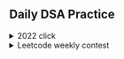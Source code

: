 ## Daily DSA Practice
<details><summary>2022 click </summary>
  <details><summary>January</summary>   
    
    
    
  [Day 1 Balloon Burst](/2022/Jan/Solution312.java)<br>
  [Day 2 Pairs of Songs With Total Durations Divisible by 60](/2022/Jan/Solution1010.java)<br>
  [Day 3 Find the Town Judge](/2022/Jan/Solution997.java)<br>
  [Day 4 Complement of Base 10 Integer](/2022/Jan/Solution1009.java)<br>
  [Day 5 Palindrome Partitioning](/2022/Jan/Solution131.java)<br>
  [Day 6 Car Pooling](/2022/Jan/Solution1094.java)<br>
  [Day 7 Linked List Random Node](/2022/Jan/Solution382.java)<br>
  [Day 8 Cherry Pickup II](/2022/Jan/Solution1463.java)<br>
  [Day 9  Robot Bounded In Circle](/2022/Jan/Solution1041.java)<br>
  [Day 10 Add Binary](/2022/Jan/Solution67.java)<br>
  [Day 11 Sum of Root To Leaf Binary Numbers](/2022/Jan/Solution1022.java)<br>
  [Day 12 Insert into a Binary Search Tree](/2022/Jan/Solution701.java)<br>
  [Day 13 Minimum Number of Arrows to Burst Balloons](/2022/Jan/Solution452.java)<br>
  [Day 14 String to Integer (atoi)](/2022/Jan/Solution8.java)<br>
  [Day 15 Jump Game IV](/2022/Jan/Solution1345.java)<br>
  [Day 16 Maximize Distance to Closest Person](/2022/Jan/Solution849.java)<br>
  [Day 17 Word Pattern](/2022/Jan/Solution290.java)<br>
  [Day 18 Can Place Flowers](/2022/Jan/Solution605.java)<br>
  [Day 19 Linked List Cycle II](/2022/Jan/Solution142.javaa)<br>
  [Day 20 Koko Eating Bananas](/2022/Jan/Solution875.java)<br>
  [Day 21 Gas Station](/2022/Jan/Solution134.java)<br>
  [Day 22 Stone Game IV](/2022/Jan/Solution1510.java)<br>
  [Day 23 Sequential Digits](/2022/Jan/Solution1291.java)<br>
  [Day 24 Detect Capital](/2022/Jan/Solution520.java)<br>
  [Day 25 Valid Mountain Array](/2022/Jan/Solution941.java)<br>
  [Day 26 All Elements in Two Binary Search Trees](/2022/Jan/Solution1305.java)<br>
  [Day 27 Maximum XOR of Two Numbers in an Array](/2022/Jan/Solution421.java)<br>
  [Day 28 Design Add and Search Words Data Structure](/2022/Jan/Solution211.java)<br>
  [Day 29 Largest Rectangle in Histogram](/2022/Jan/Solution84.java)<br>
  [Day 30 Rotate Array](/2022/Jan/Solution189.java)<br>
  [Day 31 Richest Customer Wealth](/2022/Jan/Solution1672.java)<br>
  
 
  </details>
  
  
  
  <details><summary>February</summary>
    
    
    
    
    
    
    
   [Day 1 Best Time to Buy and Sell Stock](/2022/Feb/Solution121.java)<br>
    [Day 2 Find All Anagrams in a String](/2022/Feb/Solution438.java)<br>
    [Day 3 4Sum II](/2022/Feb/Solution454.java)<br>
    [Day 4 Contiguous Array](/2022/Feb/Solution525.java)<br>
    [Day 5 Merge k Sorted Lists](/2022/Feb/Solution23.java)<br>
    [Day 6 Remove Duplicates from Sorted Array II](/2022/Feb/Solution80.java)<br>
    [Day 7 Find the Difference](/2022/Feb/Solution389.java)<br>
    [Day 8 Add Digits](/2022/Feb/Solution258.java)<br>
    [Day 9 K-diff Pairs in an Array](/2022/Feb/Solution532.java)<br>
    [Day 10 Subarray Sum Equals K](/2022/Feb/Solution560.java)<br>
    [Day 11 Permutation in String](/2022/Feb/Solution567.java)<br>
    [Day 12 Word Ladder](/2022/Feb/Solution127.java)<br>
    [Day 13 Subsets](/2022/Feb/Solution78.java)<br>
    [Day 14 Maximum Depth of Binary Tree](/2022/Feb/Solution104.java)<br>
    [Day 15 Single Number](/2022/Feb/Solution136.java)<br>
    [Day 16 Swap Nodes in Pairs](/2022/Feb/Solution24.java)<br>
    [Day 17 Combination Sum](/2022/Feb/Solution39.java)<br>
    [Day 18 Remove K Digits](/2022/Feb/Solution402.java)<br>
    [Day 19 Minimize Deviation in Array](/2022/Feb/Solution1675.java)<br>
    [Day 20 Remove Covered Intervals](/2022/Feb/Solution1288.java)<br>
    [Day 21 Majority Element](/2022/Feb/Solution169.java)<br>
    [Day 22 Excel Sheet Column Number](/2022/Feb/Solution171.java)<br>
    [Day 23 Clone Graph](/2022/Feb/Solution133.java)<br>
    [Day 24 Sort List](/2022/Feb/Solution148.java)<br>
    [Day 25 Compare Version Numbers](/2022/Feb/Solution165.java)<br>
    [Day 26 Shortest Path Visiting All Nodes](/2022/Feb/Solution847.java)<br>
    [Day 27 Maximum Width of Binary Tree](/2022/Feb/Solution662.java)<br>
    [Day 28 Summary Ranges](/2022/Feb/Solution228.java)<br>
    
    
  </details>
  
  <details><summary>March</summary>  
    
    
    
  
  [Day 1 Counting Bits](/2022/March/Solution338.java)<br>
  [Day 2 Is Subsequence](/2022/March/Solution392.java)<br>
  [Day 3 Arithmetic Slices](/2022/March/Solution413.java)<br>
  [Day 4 Champagne Tower](/2022/March/Solution799.java)<br>
  [Day 5 Delete and Earn](/2022/March/Solution740.java)<br>
  [Day 6 Count All Valid Pickup and Delivery Options](/2022/March/Solution1359.java)<br>
  [Day 7 Merge Two Sorted Lists](/2022/March/Solution21.java)<br>
  [Day 8 Linked List Cycle](/2022/March/Solution141.java)<br>
  [Day 9 Remove Duplicates 2](/2022/March/Solution82.java)<br>
  [Day 10 Add Two Numbers](/2022/March/Solution2.java)<br>
  [Day 11 Rotate List](/2022/March/Solution61.java)<br>
  [Day 12 Copy List with Random Pointer](/2022/March/Solution138.java)<br>
  [Day 13 Valid Parenthesis](/2022/March/Solution20.java)<br>
  [Day 14 Simplify Path](/2022/March/Solution71.java)<br>
  [Day 15 Minimum Remove to Make Valid Parentheses](/2022/March/Solution1249.java)<br>
  [Day 16 Validate Stack Sequences](/2022/March/Solution946.java)<br>
  [Day 17 Score of Parentheses](/2022/March/Solution856.java)<br>
  [Day 18 Remove Duplicate Letters](/2022/March/Solution316.java)<br>
  [Day 19 Maximum Frequency Stack](/2022/March/Solution895.java)<br>
  [Day 20 Minimum Domino Rotations For Equal Row](/2022/March/Solution1007.java)<br>
  [Day 21 Partition Labels](/2022/March/Solution763.java)<br>
  [Day 22 Smallest String With A Given Numeric Value](/2022/March/Solution1663.java)<br>
  [Day 23 Broken Calculator](/2022/March/Solution991.java)<br>
  [Day 24 Boats to Save People](/2022/March/Solution881.java)<br>
  [Day 25 Two City Scheduling](/2022/March/Solution1029.java)<br>
  [Day 26 Binary Search](/2022/March/Solution704.java)<br>
  [Day 27 The K Weakest Rows in a Matrix](/2022/March/Solution1337.java)<br>
  [Day 28 Search in Rotated Sorted Array II](/2022/March/Solution81.java)<br>
  [Day 29 Find the Duplicate Number](/2022/March/Solution287.java)<br>
  [Day 30 Search a 2D Matrix](/2022/March/Solution74.java)<br>
  [Day 31 Split Array Largest Sum](/2022/March/Solution410.java)<br>
 
  </details>
  
  <details><summary>April</summary>

  [Day 1 Reverse String](/2022/April/Solution344.java)<br>
  [Day 2 Valid Palindrome II](/2022/April/Solution680.java)<br>
  [Day 3 Next Permutation](/2022/April/Solution31.java)<br>
  [Day 4 Swapping Nodes in a Linked List](/2022/April/Solution1721.java)<br>
  [Day 5 Container With Most Water](/2022/April/Solution11.java)<br>
  [Day 6 3Sum With Multiplicity](/2022/April/Solution923.java)<br>
  [Day 7 Last Stone Weight](/2022/April/Solution1046.java)<br>
  [Day 8 Kth Largest Element in a Stream](/2022/April/Solution703.java)<br>
  [Day 9 Top K Frequent Elements](/2022/April/Solution347.java)<br>
  [Day 10 Baseball Game](/2022/April/Solution682.java)<br>
  [Day 11 Shift 2D Grid](/2022/April/Solution1260.java)<br>
  [Day 12 Game of Life](/2022/April/Solution289.java)<br>
  [Day 13 Spiral Matrix II](/2022/April/Solution59.java)<br>
  [Day 14 Search in a Binary Search Tree](/2022/April/Solution700.java)<br>
  [Day 15 Trim a Binary Search Tree](/2022/April/Solution669.java)<br>
  [Day 16 Convert BST to Greater Tree](/2022/April/Solution538.java)<br>
  [Day 17 Increasing Order Search Tree](/2022/April/Solution897.java)<br>
  [Day 18 Kth Smallest Element in a BST](/2022/April/Solution230.java)<br>
  [Day 19 Recover Binary Search Tree](/2022/April/Solution99.java)<br>
  [Day 20 Binary Search Tree Iterator](/2022/April/Solution173.java)<br>
  [Day 21 Design HashSet](/2022/April/Solution705.java)<br>
  [Day 22 Design HashMap](/2022/April/Solution706.java)<br>
  [Day 23 Encode and Decode TinyURL](/2022/April/Solution535.java)<br>
  [Day 24 Design Underground System](/2022/April/Solution1396.java)<br>
  [Day 25 Peeking Iterator](/2022/April/Solution284.java)<br>
  [Day 26 Min Cost to Connect All Points](/2022/April/Solution1584.java)<br>
  [Day 27 Smallest String With Swaps](/2022/April/Solution1202.java)<br>
  [Day 28 Path With Minimum Effort](/2022/April/Solution1631.java)<br>
  [Day 29 Is Graph Bipartite?](/2022/April/Solution785.java)<br>
  [Day 30 Evaluate Division](/2022/April/Solution399.java)<br>

  </details>


  <details><summary>May</summary>

  [Day 1 Backspace String Compare](/2022/May/Solution844.java)<br>
  [Day 2 Sort Array By Parity](/2022/May/Solution905.java)<br>
  [Day 3 Shortest Unsorted Continuous Subarray](/2022/May/Solution581.java)<br>
  [Day 4 Max Number of K-Sum Pairs](/2022/May/Solution1679.java)<br>
  [Day 5 Implement Stack using Queues](/2022/May/Solution225.java)<br>
  [Day 6 Remove All Adjacent Duplicates in String II](/2022/May/Solution1209.java)<br>
  [Day 7 132 Pattern](/2022/May/Solution456.java)<br>
  [Day 8 Flatten Nested List Iterator](/2022/May/Solution341.java)<br>
  [Day 9 Letter Combinations of a Phone Number](/2022/May/Solution17.java)<br>
  [Day 10 Combination Sum III](/2022/May/Solution216.java)<br>
  [Day 11 Count Sorted Vowel Strings](/2022/May/Solution1641.java)<br>
  [Day 12 Permutations II](/2022/May/Solution47.java)<br>
  [Day 13 Populating Next Right Pointers in Each Node II](/2022/May/Solution117.java)<br>
  [Day 14 Network Delay Time](/2022/May/Solution743.java)<br>
  [Day 15 Deepest Leaves Sum](/2022/May/Solution1302.java)<br>
  [Day 16 Shortest Path in Binary Matrix](/2022/May/Solution1091.java)<br>
  [Day 17 Find a Corresponding Node of a Binary Tree in a Clone of That Tree](/2022/May/Solution1379.java)<br>
  [Day 18 Critical Connections in a Network](/2022/May/Solution1192.java)<br>
  [Day 19 Longest Increasing Path in a Matrix](/2022/May/Solution329.java)<br>
  [Day 20 Unique Paths II](/2022/May/Solution63.java)<br>
  [Day 21 Coin Change](/2022/May/Solution322.java)<br>
  [Day 22 Palindromic Substrings](/2022/May/Solution647.java)<br>
  [Day 23 Ones and Zeroes](/2022/May/Solution474.java)<br>
  [Day 24 Longest Valid Parentheses](/2022/May/Solution32.java)<br>
  [Day 25 Russian Doll Envelopes](/2022/May/Solution354.java)<br>
  [Day 26 Number of 1 Bits](/2022/May/Solution191.java)<br>
  [Day 27 Number of Steps to Reduce a Number to Zero](/2022/May/Solution1342.java)<br>
  [Day 28 Missing Number](/2022/May/Solution268.java)<br>
  [Day 29 Maximum Product of Word Lengths](/2022/May/Solution318.java)<br>
  [Day 30 Divide Two Integers](/2022/May/Solution29.java)<br>
  [Day 31 Check If a String Contains All Binary Codes of Size K](/2022/May/Solution1461.java)<br>


  </details>

  <details><summary>June</summary>

  [Day 1 Running Sum of 1d Array](/2022/June/Solution1480.java)<br>
  [Day 2 Transpose Matrix](/2022/June/Solution867.java)<br>
  [Day 3 Range Sum Query 2D - Immutable](/2022/June/Solution304.java)<br>
  [Day 4 N-Queens](/2022/June/Solution51.java)<br>
  [Day 5 N-Queens II](/2022/June/Solution52.java)<br>
  [Day 6 Intersection of Two Linked Lists](/2022/June/Solution160.java)<br>
  [Day 7 Merge Sorted Array](/2022/June/Solution88.java)<br>
  [Day 8 Remove Palindromic Subsequences](/2022/June/Solution1332.java)<br>
  [Day 9 Two Sum II - Input Array Is Sorted](/2022/June/Solution167.java)<br>
  [Day 10 Longest Substring Without Repeating Characters](/2022/June/Solution3.java)<br>
  [Day 11 Minimum Operations to Reduce X to Zero](/2022/June/Solution1658.java)<br>
  [Day 12 Maximum Erasure Value](/2022/June/Solution1695.java)<br>
  [Day 13 Triangle](/2022/June/Solution120.java)<br>
  [Day 14 Delete Operation for Two Strings](/2022/June/Solution583.java)<br>
  [Day 15 Longest String Chain](/2022/June/Solution1048.java)<br>
  [Day 16 Longest Palindromic Substring](/2022/June/Solution5.java)<br>
  [Day 17 Binary Tree Cameras](/2022/June/Solution968.java)<br>
  [Day 18 Prefix and Suffix Search](/2022/June/Solution745.java)<br>
  [Day 19 Search Suggestions System](/2022/June/Solution1268.java)<br>
  [Day 20 Short Encoding of Words](/2022/June/Solution820.java)<br>
  [Day 21 Furthest Building You Can Reach](/2022/June/Solution1642.java)<br>
  [Day 22 Kth Largest Element in an Array](/2022/June/Solution215.java)<br>
  [Day 23 Course Schedule III](/2022/June/Solution630.java)<br>
  [Day 24 Construct Target Array With Multiple Sums](/2022/June/Solution1354.java)<br>
  [Day 25 Non-decreasing Array](/2022/June/Solution665.java)<br>
  [Day 26 Maximum Points You Can Obtain from Cards](/2022/June/Solution1423.java)<br>
  [Day 27 Partitioning Into Minimum Number Of Deci-Binary Numbers](/2022/June/Solution1689.java)<br>


    
  </details>
  <details><summary>GFG PRACTICE</summary>
    
    
  [Practice](/2022/GFG/GFG_PRACT.md)
  </details>

</details>

<details><summary>Leetcode weekly contest</summary>
  
  
  
  [Weekly Contest 273](/Contests/Weekly/Week273.md)&nbsp;&nbsp;&nbsp;&nbsp;&nbsp;[Biweekly Contest 68](/Contests/Biweekly/Week68.md)<br>
  [Weekly Contest 274](/Contests/Weekly/Week274.md)&nbsp;&nbsp;&nbsp;&nbsp;&nbsp;[Biweekly Contest 69](/Contests/Biweekly/Week69.md)<br>
  [Weekly Contest 275](/Contests/Weekly/Week275.md)&nbsp;&nbsp;&nbsp;&nbsp;&nbsp;[Biweekly Contest 70](/Contests/Biweekly/Week70.md)<br>
  [Weekly Contest 276](/Contests/Weekly/Week276.md)&nbsp;&nbsp;&nbsp;&nbsp;&nbsp;[Biweekly Contest 71](/Contests/Biweekly/Week71.md)<br>
  [Weekly Contest 277](/Contests/Weekly/Week277.md)&nbsp;&nbsp;&nbsp;&nbsp;&nbsp;[Biweekly Contest 72](/Contests/Biweekly/Week72.md)<br>
  [Weekly Contest 278](/Contests/Weekly/Week278.md)&nbsp;&nbsp;&nbsp;&nbsp;&nbsp;[Biweekly Contest 73](/Contests/Biweekly/Week73.md)<br>
  [Weekly Contest 279](/Contests/Weekly/Week279.md)&nbsp;&nbsp;&nbsp;&nbsp;&nbsp;[Biweekly Contest 74](/Contests/Biweekly/Week74.md)<br>
  [Weekly Contest 280](/Contests/Weekly/Week280.md)&nbsp;&nbsp;&nbsp;&nbsp;&nbsp;[Biweekly Contest 75](/Contests/Biweekly/Week75.md)<br>
  [Weekly Contest 281](/Contests/Weekly/Week281.md)&nbsp;&nbsp;&nbsp;&nbsp;&nbsp;[Biweekly Contest 75](/Contests/Biweekly/Week76.md)<br>
  [Weekly Contest 282](/Contests/Weekly/Week282.md)&nbsp;&nbsp;&nbsp;&nbsp;&nbsp;[Biweekly Contest 75](/Contests/Biweekly/Week77.md)<br>
  [Weekly Contest 283](/Contests/Weekly/Week283.md)&nbsp;&nbsp;&nbsp;&nbsp;&nbsp;[Biweekly Contest 75](/Contests/Biweekly/Week78.md)<br>
  [Weekly Contest 284](/Contests/Weekly/Week284.md)&nbsp;&nbsp;&nbsp;&nbsp;&nbsp;[Biweekly Contest 75](/Contests/Biweekly/Week79.md)<br>
  [Weekly Contest 285](/Contests/Weekly/Week285.md)<br>
  [Weekly Contest 286](/Contests/Weekly/Week286.md)<br>
  



</details>
